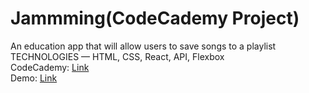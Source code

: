# Jammming(CodeCademy Project)

An education app that will allow users to save songs to a playlist<br/>
TECHNOLOGIES — HTML, CSS, React, API, Flexbox<br/>
CodeCademy: <a href="https://www.codecademy.com/paths/web-development/tracks/front-end-applications-with-react/modules/jammming/projects/jammming-prj">Link</a></br>
Demo: <a href="https://justinpong.github.io/Jammming/">Link</a>
